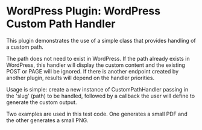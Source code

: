 # WordPress Plugin: WordPress Custom Path Handler

This plugin demonstrates the use of a simple class that provides handling of a custom path.

The path does not need to exist in WordPress.  If the path already exists in WordPress, this handler will display the custom content and the existing POST or PAGE will be ignored.
If there is another endpoint created by another plugin, results will depend on the handler priorities.

Usage is simple: create a new instance of CustomPathHandler passing in the 'slug' (path) to be handled, followed by a callback the user will define to generate the custom output.

Two examples are used in this test code.  One generates a small PDF and the other generates a small PNG.

